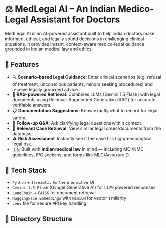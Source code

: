 # ⚖️ MedLegal AI – An Indian Medico-Legal Assistant for Doctors

MedLegal AI is an AI-powered assistant built to help Indian doctors make informed, ethical, and legally sound decisions in challenging clinical situations. It provides instant, context-aware medico-legal guidance grounded in Indian medical law and ethics.

## 🚀 Features

- 🔍 **Scenario-based Legal Guidance**: Enter clinical scenarios (e.g. refusal of treatment, unconscious patients, minors seeking procedures) and receive legally grounded advice.
- 🧠 **RAG-powered Retrieval**: Combines LLMs (Gemini 1.5 Flash) with legal documents using Retrieval-Augmented Generation (RAG) for accurate, verifiable answers.
- 📋 **Documentation Suggestions**: Know exactly what to record for legal safety.
- 💬 **Follow-up Q&A**: Ask clarifying legal questions within context.
- 📄 **Relevant Case Retrieval**: View similar legal cases/documents from the database.
- ⚠️ **Risk Assessment**: Instantly see if the case has high/medium/low legal risk.
- 🇮🇳 Built with **Indian medical law** in mind — including MCI/NMC guidelines, IPC sections, and forms like MLC/Annexure D.

## 🧰 Tech Stack

- `Python` + `Streamlit` for the interactive UI
- `Gemini 1.5 Flash` (Google Generative AI) for LLM-powered responses
- `LangChain` + `FAISS` for document retrieval
- `HuggingFace Embeddings` with `MiniLM` for vector similarity
- `.env` file for secure API key handling

## 📂 Directory Structure

